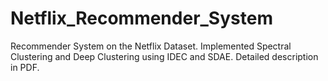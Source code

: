 # Netflix_Recommender_System

Recommender System on the Netflix Dataset. Implemented Spectral Clustering and Deep Clustering using IDEC and SDAE. Detailed description in PDF. 
